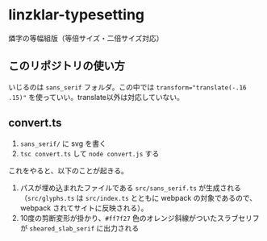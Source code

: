 # linzklar-typesetting
燐字の等幅組版（等倍サイズ・二倍サイズ対応）

## このリポジトリの使い方
いじるのは `sans_serif` フォルダ。この中では `transform="translate(-.16 .15)"` を使っていい。translate以外は対応していない。

## convert.ts
1. `sans_serif/` に svg を書く
2. `tsc convert.ts` して `node convert.js` する

これをやると、以下のことが起きる。

1. パスが埋め込まれたファイルである `src/sans_serif.ts` が生成される（`src/glyphs.ts` は `src/index.ts` とともに webpack の対象であるので、 webpack されてサイトに反映される）。 
2. 10度の剪断変形が掛かり、`#ff7f27` 色のオレンジ斜線がついたスラブセリフが `sheared_slab_serif` に出力される
